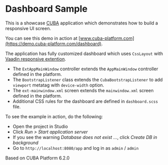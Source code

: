 # Dashboard Sample

This is a showcase [CUBA](https://www.cuba-platform.com) application which demonstrates how to build a responsive UI screen.

You can see this demo in action at [www.cuba-platform.com](https://demo.cuba-platform.com/dashboard).

The application has fully customized dashboard which uses `CssLayout` with [Vaadin responsive extention](https://vaadin.com/wiki/-/wiki/Main/Responsive+layouts+using+the+Responsive+extension).

* The `ExtAppMainWindow` controller extends the `AppMainWindow` controller defined in the platform.
* The `BootstrapListener` class extends the `CubaBootstrapListener` to add `viewport` metatag with `device-width` option.
* The `ext-mainwindow.xml` screen extends the `mainwindow.xml` screen defined in the platform.
* Additional CSS rules for the dashboard are defined in `dashboard.scss` file.

To see the example in action, do the following:

* Open the project in Studio
* Click *Run > Start application server*
* If you see the warning *Database does not exist ...*, click *Create DB in background*
* Go to `http://localhost:8080/app` and log in as `admin` / `admin`

Based on CUBA Platform 6.2.0
